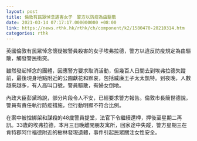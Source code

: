 ```yaml
---
layout: post
title: 倫敦有民眾悼念遇害女子　警方以防疫為由驅散
date: 2021-03-14 07:17:17.000000000 +08:00
link: https://news.rthk.hk/rthk/ch/component/k2/1580470-20210314.htm
categories: rthk
---
```


英國倫敦有民眾悼念懷疑被警員殺害的女子埃弗拉德，警方以違反防疫規定為由驅散，觸發警民衝突。

雖然發起悼念的團體，因應警方要求取消活動，但幾百人日間去到埃弗拉德失蹤前，最後現身地點附近的公園獻花和默哀，包括威廉王子太太凱特。到夜晚，人數越來越多，有人高叫口號，警員驅散，有婦女倒地。

內政大臣彭黛玲說，部分片段令人不安，已經要求警方報告。倫敦市長簡世德說，警員有責任執行防疫措施，但行動明顯不符合比例。

在案中被控綁架和謀殺的48歲警員提堂，法官下令繼續還柙，押後至星期二再訊。33歲的埃弗拉德，本月三日晚離開朋友寓所，回家途中失蹤，警方星期三在肯特郡阿什福德附近的樹林發現遺體，事件引起民眾關注女性安全。

